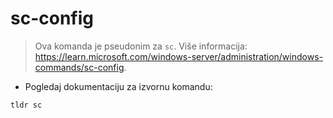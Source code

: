 # sc-config

> Ova komanda je pseudonim za `sc`.
> Više informacija: <https://learn.microsoft.com/windows-server/administration/windows-commands/sc-config>.

- Pogledaj dokumentaciju za izvornu komandu:

`tldr sc`

